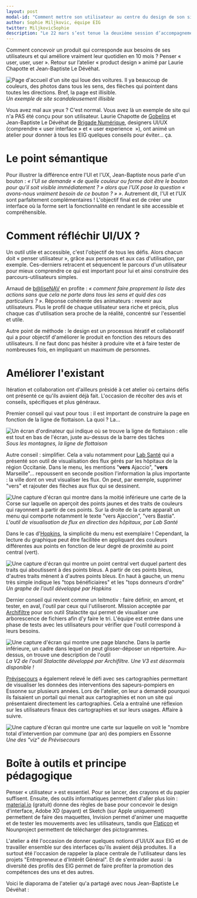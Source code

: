 ```yaml
---
layout: post
modal-id: "Comment mettre son utilisateur au centre du design de son site/sa plateforme/son outil.  Retour sur les ateliers du 22 mars (3/3)"
author: Sophie Miljkovic, équipe EIG
twitter: MiljkovicSophie
description: "Le 22 mars s’est tenue la deuxième session d’accompagnement des entrepreneurs d’intérêt général. En présence des mentors des défis, nous avons travaillé sur 3 ateliers, orientés « utilisateurs » : recherche produit et utilisateurs, design et conception du produit avec ses utilisateurs, ouverture du code source."
---
```


Comment concevoir un produit qui corresponde aux besoins de ses
utilisateurs et qui améliore vraiment leur quotidien en 10 mois ?
Penser « user, user, user ». Retour sur l’atelier « product design »
animé par Laurie Chapotte et Jean-Baptiste Le Dévéhat.

![Page d'accueil d'un site qui loue des voitures. Il ya beaucoup de couleurs, des photos dans tous les sens, des flèches qui pointent dans toutes les directions. Bref, la page est illisible.](/img/design-site-affreux.png)
_Un exemple de site scandaleusement illisible_

Vous avez mal aux yeux ? C'est normal. Vous avez là un exemple de site
qui n'a PAS été conçu pour son utilisateur. Laurie Chapotte de
[Gobelins](https://entrepreneur-interet-general.etalab.gouv.fr/defi/2017/09/26/gobelins/)
et Jean-Baptiste Le Dévéhat de [Brigade
Numérique](https://entrepreneur-interet-general.etalab.gouv.fr/defi/2017/09/26/brigadenumerique/),
designers UI/UX (comprendre « user interface » et « user experience 
»), ont animé un atelier pour donner à tous les EIG quelques conseils
pour éviter… ça.

# Le point sémantique

Pour illustrer la différence entre l'UI et l'UX, Jean-Baptiste nous
parle d'un bouton : _« l'UI se demande « de quelle couleur ou forme
doit être le bouton pour qu'il soit visible immédiatement ? » alors
que l'UX pose la question « avons-nous vraiment besoin de ce
bouton ? » »_. Autrement dit, l'UI et l'UX sont parfaitement
complémentaires !  L'objectif final est de créer une interface où la
forme sert la fonctionnalité en rendant le site accessible et
compréhensible.

# Comment réfléchir UI/UX ?

Un outil utile et accessible, c'est l'objectif de tous les
défis. Alors chacun doit « penser utilisateur », grâce aux personas et
aux cas d'utilisation, par exemple. Ces-derniers retracent et
séquencent le parcours d'un utilisateur pour mieux comprendre ce qui
est important pour lui et ainsi construire des parcours-utilisateurs
simples.

Arnaud de
[b@liseNAV](https://entrepreneur-interet-general.etalab.gouv.fr/defi/2017/09/26/balisenav/)
en profite : _« comment faire proprement la liste des actions sans que
cela ne parte dans tous les sens et quid des cas particuliers ?
»_. Réponse cohérente des animateurs : revenir aux utilisateurs. Plus
le profil de chaque utilisateur sera riche et précis, plus chaque cas
d'utilisation sera proche de la réalité, concentré sur l'essentiel et
utile.

Autre point de méthode : le design est un processus itératif et
collaboratif qui a pour objectif d'améliorer le produit en fonction
des retours des utilisateurs. Il ne faut donc pas hésiter à produire
vite et à faire tester de nombreuses fois, en impliquant un maximum de
personnes.

# Améliorer l'existant

Itération et collaboration ont d'ailleurs présidé à cet atelier où
certains défis ont présenté ce qu'ils avaient déjà fait. L'occasion de
récolter des avis et conseils, spécifiques et plus généraux.

Premier conseil qui vaut pour tous : il est important de construire la
page en fonction de la ligne de flottaison. La quoi ? La…

![Un écran d'ordinateur qui indique où se trouve la ligne de flottaison : elle est tout en bas de l'écran, juste au-dessus de la barre des tâches](/img/design-ligne-flottaison.jpg)
_Sous les montagnes, la ligne de flottaison_

Autre conseil : simplifier. Cela a valu notamment pour [Lab
Santé](https://entrepreneur-interet-general.etalab.gouv.fr/defi/2017/09/26/labsante/)
qui a présenté son outil de visualisation des flux gérés par les
hôpitaux de la région Occitanie. Dans le menu, les mentions "**vers**
Ajaccio", "**vers** Marseille"... repoussent en seconde position
l'information la plus importante : la ville dont on veut visualiser
les flux. On peut, par exemple, supprimer "vers" et rajouter des
flèches aux flux qui se dessinent.

![Une capture d'écran qui montre dans la moitié inférieure une carte de la Corse sur laquelle on aperçoit des points jaunes et des traits de couleurs qui rayonnent à partir de ces points. Sur la droite de la carte apparaît un menu qui comporte notamment le texte "vers Ajaccion", "vers Bastia".](/img/design-carto-Labsante.png) 
_L'outil de visualisation de flux en direction des hôpitaux, par Lab Santé_

Dans le cas
d'[Hopkins](https://entrepreneur-interet-general.etalab.gouv.fr/defi/2017/09/26/hopkins/),
la simplicité du menu est exemplaire ! Cependant, la lecture du
graphique peut être facilitée en appliquant des couleurs différentes
aux points en fonction de leur degré de proximité au point central
(vert).

![Une capture d'écran qui montre un point central vert duquel partent des traits qui aboutissent à des points bleus. A partir de ces points bleus, d'autres traits mènent à d'autres points bleus. En haut à gauche, un menu très simple indique les "tops bénéficiaires" et les "tops donneurs d'ordre"](img/design-graph-Hopkins.png)
_Un graphe de l'outil développé par Hopkins_

Dernier conseil qui revient comme un leitmotiv : faire définir, en
amont, et tester, en aval, l'outil par ceux qui l'utiliseront. Mission
acceptée par [Archifiltre](http://archifiltre.com/index.html) pour son
outil Stalactite qui permet de visualiser une arborescence de fichiers
afin d'y faire le tri. L'équipe est entrée dans une phase de tests
avec les utilisateurs pour vérifier que l'outil correspond à leurs
besoins.

![Une capture d'écran qui montre une page blanche. Dans la partie inférieure, un cadre dans lequel on peut glisser-déposer un répertoire. Au-dessus, on trouve une description de l'outil](/img/design-stalactite.png)
_La V2 de l'outil Stalactite développé par Archifiltre. Une V3 est désormais disponible !_

[Prévisecours](https://previsecours.fr/) a également relevé le défi
avec ses cartographies permettant de visualiser les données des
interventions des sapeurs-pompiers en Essonne sur plusieurs
années. Lors de l'atelier, on leur a demandé pourquoi ils faisaient un
portail qui menait aux cartographies et non un site qui présentaient
directement les cartographies. Cela a entraîné une réflexion sur les
utilisateurs finaux des cartographies et sur leurs usages. Affaire à
suivre.

![Une capture d'écran qui montre une carte sur laquelle on voit le "nombre total d'intervention par commune (par an) des pompiers en Essonne](/img/design-carto-Previsecours.png)
_Une des "viz" de Prévisecours_

# Boîte à outils et principe pédagogique

Penser « utilisateur » est essentiel. Pour se lancer, des crayons et
du papier suffisent. Ensuite, des outils informatiques permettent
d'aller plus loin : [material.io](https://material.io/) (gratuit)
donne des règles de base pour concevoir le design d'interface, Adobe
XD (payant) et Sketch (sur Apple uniquement) permettent de faire des
maquettes, Invision permet d'animer une maquette et de tester les
mouvements avec les utilisateurs, tandis que
[Flaticon](https://www.flaticon.com/) et Nounproject permettent de
télécharger des pictogrammes.

L'atelier a été l'occasion de donner quelques notions d'UI/UX aux EIG
et de travailler ensemble sur des interfaces qu'ils avaient déjà
produites. Il a surtout été l'occasion de rappeler la place centrale
de l'utilisateur dans les projets "Entrepreneur.e d'Intérêt
Général". Et de s'entraider aussi : la diversité des profils des EIG
permet de faire profiter la promotion des compétences des uns et des
autres.

Voici le diaporama de l'atelier qu'a partagé avec nous Jean-Baptiste
Le Dévéhat :

<script async class="speakerdeck-embed" data-id="771b1297e587443fb0266dd8a38b6c78" data-ratio="1.77777777777778" src="//speakerdeck.com/assets/embed.js"></script>
